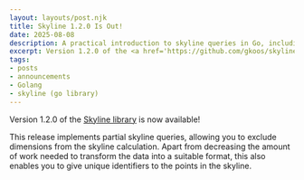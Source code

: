 ```yaml
---
layout: layouts/post.njk
title: Skyline 1.2.0 Is Out!
date: 2025-08-08
description: A practical introduction to skyline queries in Go, including a command line tool for skyline calculations.
excerpt: Version 1.2.0 of the <a href='https://github.com/gkoos/skyline'>Skyline library</a> is now available!
tags:
- posts
- announcements
- Golang
- skyline (go library)
---
```

Version 1.2.0 of the [Skyline library](https://github.com/gkoos/skyline) is now available! 

This release implements partial skyline queries, allowing you to exclude dimensions from the skyline calculation. Apart from decreasing the amount of work needed to transform the data into a suitable format, this also enables you to give unique identifiers to the points in the skyline.